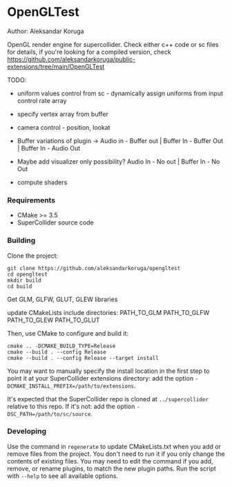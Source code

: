 # OpenGLTest

Author: Aleksandar Koruga

OpenGL render engine for supercollider.
Check either c++ code or sc files for details, if you're looking for a compiled version, check https://github.com/aleksandarkoruga/public-extensions/tree/main/OpenGLTest

TODO: 
- uniform values control from sc - dynamically assign uniforms from input control rate array
- specify vertex array from buffer
- camera control - position, lookat
  
- Buffer variations of plugin ->              Audio in - Buffer out | Buffer In - Buffer Out | Buffer In - Audio Out
- Maybe add visualizer only possibility?      Audio In - No out | Buffer In - No Out
- compute shaders


### Requirements

- CMake >= 3.5
- SuperCollider source code

### Building

Clone the project:

    git clone https://github.com/aleksandarkoruga/opengltest
    cd opengltest
    mkdir build
    cd build

Get GLM, GLFW, GLUT, GLEW libraries 

update CMakeLists include directories:
    PATH_TO_GLM
    PATH_TO_GLFW
    PATH_TO_GLEW
    PATH_TO_GLUT

Then, use CMake to configure and build it:

    cmake .. -DCMAKE_BUILD_TYPE=Release
    cmake --build . --config Release
    cmake --build . --config Release --target install

You may want to manually specify the install location in the first step to point it at your
SuperCollider extensions directory: add the option `-DCMAKE_INSTALL_PREFIX=/path/to/extensions`.

It's expected that the SuperCollider repo is cloned at `../supercollider` relative to this repo. If
it's not: add the option `-DSC_PATH=/path/to/sc/source`.

### Developing

Use the command in `regenerate` to update CMakeLists.txt when you add or remove files from the
project. You don't need to run it if you only change the contents of existing files. You may need to
edit the command if you add, remove, or rename plugins, to match the new plugin paths. Run the
script with `--help` to see all available options.
